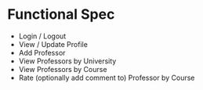 # Functional Spec

- Login / Logout
- View / Update Profile
- Add Professor
- View Professors by University
- View Professors by Course
- Rate (optionally add comment to) Professor by Course
